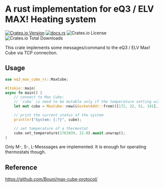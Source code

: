 # A rust implementation for eQ3 / ELV MAX! Heating system

[![Crates.io Version](https://img.shields.io/crates/v/eq3-max-cube_rs)](https://crates.io/crates/eq3-max-cube_rs)
[![docs.rs](https://img.shields.io/docsrs/eq3-max-cube_rs)](https://docs.rs/eq3-max-cube_rs/latest/)
![Crates.io License](https://img.shields.io/crates/l/eq3-max-cube_rs)
![Crates.io Total Downloads](https://img.shields.io/crates/d/eq3-max-cube_rs)

This crate implements some messages/command to the eQ3 / ELV Max! Cube via TCP connection.

## Usage

```rust
use eq3_max_cube_rs::MaxCube;

#[tokio::main]
async fn main() {
    // connect to Max Cube:
    // `cube` is need to be mutable only if the temperature setting will be changed.
    let mut cube = MaxCube::new(&SocketAddr::from(([172, 22, 51, 191], 62910))).await.unwrap();

    // print the current status of the system
    println!("System: {:?}", cube);

    // set temperature of a thermostat
    cube.set_temperature(1763839, 21.0).await.unwrap();
}

```

Only M-, S-, L-Messsages are implemented. It is enough for operating thermostats though.


## Reference

https://github.com/Bouni/max-cube-protocol/
